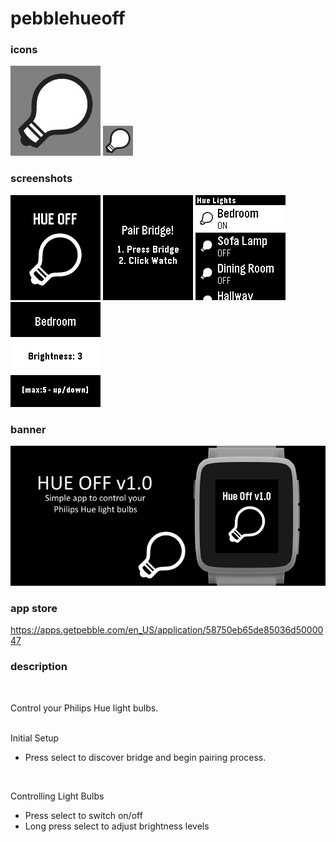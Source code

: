 # pebblehueoff

### icons

![icon-144.png](/assets/icon-144.png)
![icon-48.png](/assets/icon-48.png)

### screenshots

![basalt.png](/assets/basalt.png)
![basalt-pair.png](/assets/basalt-pair.png)
![basalt-lights.png](/assets/basalt-lights.png)
![basalt-brightness.png](/assets/basalt-brightness.png)

### banner

![banner.png](/assets/banner.png)

### app store

https://apps.getpebble.com/en_US/application/58750eb65de85036d5000047

### description
<br />

Control your Philips Hue light bulbs.<br />
<br />

Initial Setup
 - Press select to discover bridge and begin pairing process.<br />
 <br />
 
Controlling Light Bulbs
- Press select to switch on/off
- Long press select to adjust brightness levels
